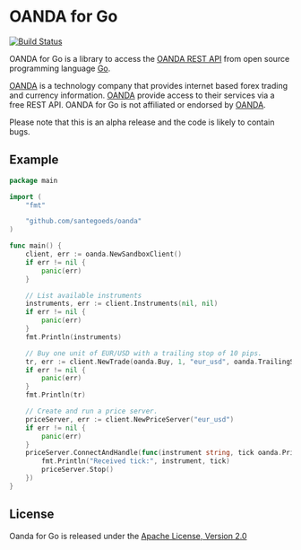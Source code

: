# OANDA for Go

[![Build Status](https://travis-ci.org/santegoeds/oanda.svg?branch=master)](https://travis-ci.org/santegoeds/oanda)

OANDA for Go is a library to access the [OANDA REST API](http://developer.oanda.com) from open source programming language [Go](http://www.golang.org).

[OANDA](http://www.oanda.com) is a technology company that provides internet based forex trading and currency information. [OANDA](http://www.oanda.com) provide access to their services via a free 
REST API. OANDA for Go is not affiliated or endorsed by [OANDA](http://www.oanda.com).

Please note that this is an alpha release and the code is likely to contain bugs.

## Example

```Go
package main

import (
    "fmt"

    "github.com/santegoeds/oanda"
)

func main() {
    client, err := oanda.NewSandboxClient()
    if err != nil {
        panic(err)
    }

    // List available instruments
    instruments, err := client.Instruments(nil, nil)
    if err != nil {
        panic(err)
    }
    fmt.Println(instruments)

    // Buy one unit of EUR/USD with a trailing stop of 10 pips.
    tr, err := client.NewTrade(oanda.Buy, 1, "eur_usd", oanda.TrailingStop(10.0))
    if err != nil {
        panic(err)
    }
    fmt.Println(tr)

    // Create and run a price server.
    priceServer, err := client.NewPriceServer("eur_usd")
    if err != nil {
        panic(err)
    }
    priceServer.ConnectAndHandle(func(instrument string, tick oanda.PriceTick) {
        fmt.Println("Received tick:", instrument, tick)
        priceServer.Stop()
    })
}
```

## License

Oanda for Go is released under the [Apache License, Version 2.0](http://www.apache.org/licenses/LICENSE-2.0)
